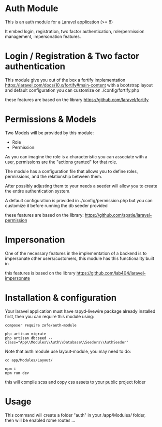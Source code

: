 # Auth Module

This is an auth module for a Laravel application (>= 8) 

It embed login, registration, two factor authentication, role/permission management, impersonation features.



# Login / Registration & Two factor authentication

This module give you out of the box a fortify implementation https://laravel.com/docs/10.x/fortify#main-content 
with a bootstrap layout and default configuration you can customize on ./config/fortify.php 


these features are based on the library
https://github.com/laravel/fortify

# Permissions & Models

Two Models will be provided by this module:
 - Role
 - Permission

As you can imagine the role is a characteristic you can associate with a user, permissions are the "actions granted" for that role.

The module has a configuration file that allows you to define roles, permissions, and the relationship between them.

After possibly adjusting them to your needs a seeder will allow you to create the entire authentication system.

A default configuration is provided in ./config/permission.php but you can customize it before running the db seeder provided

these features are based on the library:
https://github.com/spatie/laravel-permission


# Impersonation 

One of the necessary features in the implementation of a backend is to impersonate other users/customers, this module has this functionality built in

this features is based on the library
https://github.com/lab404/laravel-impersonate


# Installation & configuration 

Your laravel application must have rapyd-livewire package already installed first, then you can require this module using: 
```
composer require zofe/auth-module

php artisan migrate 
php artisan db:seed --class="App\\Modules\\Auth\\Database\\Seeders\\AuthSeeder"
```
Note that auth module use layout-module, you may need to do:

```
cd app/Modules/Layout/

npm i
npm run dev
```

this will compile scss and copy css assets to your public project folder


# Usage
This command will create a folder "auth" in your /app/Modules/ folder,   
then will be enabled rome routes ...

